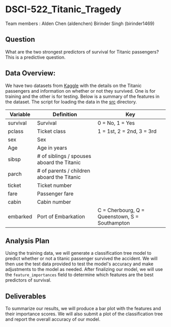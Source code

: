 # DSCI-522_Titanic_Tragedy

Team members :
Alden Chen (aldenchen)
Birinder Singh (birinder1469)  

##  Question
What are the two strongest predictors of survival for Titanic passengers? This is a predictive question. 

## Data Overview:
We have two datasets from [Kaggle](https://www.kaggle.com/c/titanic) with the details on the Titanic passengers and information on whether or not they survived. One is for training and the other is for testing. Below is a summary of the features in the dataset. The script for loading the data in the [src](https://github.com/UBC-MDS/DSCI-522_Titanic-Survival-Prediction/blob/master/src/load-training-data.ipynb) directory. 

| Variable	|Definition	| Key|
|----|----|----|
|survival|	Survival|	0 = No, 1 = Yes|
|pclass	|Ticket class	|1 = 1st, 2 = 2nd, 3 = 3rd|
|sex	|Sex	| |
|Age|	Age in years	| |
|sibsp	|# of siblings / spouses aboard the Titanic	| |
|parch	|# of parents / children aboard the Titanic	| |
|ticket	|Ticket number	| |
|fare	|Passenger fare	| |
|cabin	|Cabin number	| |
|embarked	|Port of Embarkation|	C = Cherbourg, Q = Queenstown, S = Southampton|


## Analysis Plan  
Using the training data, we will generate a classification tree model to predict whether or not a titanic passenger survived the accident. We will then use the test data provided to test the model's accuracy and make adjustments to the model as needed. After finalizing our model, we will use the `feature_importances` field to determine which features are the best predictors of survival.

## Deliverables  

To summarize our results, we will produce a bar plot with the features and their importance scores. We will also submit a plot of the classification tree and report the overall accuracy of our model. 
